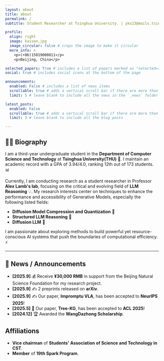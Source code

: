```yaml
---
layout: about
title: about
permalink: /
subtitle: Student Researcher at Tsinghua University. | yks23@mails.tsinghua.edu.cn

profile:
  align: right
  image: kaisen.jpg
  image_circular: false # crops the image to make it circular
  more_info: >
    <p>(+86)15019000811</p>
    <p>Beijing, China</p>

selected_papers: True # includes a list of papers marked as "selected={true}"
social: true # includes social icons at the bottom of the page

announcements:
  enabled: False # includes a list of news items
  scrollable: true # adds a vertical scroll bar if there are more than 3 news items
  limit: 5 # leave blank to include all the news in the `_news` folder

latest_posts:
  enabled: False
  scrollable: true # adds a vertical scroll bar if there are more than 3 new posts items
  limit: 3 # leave blank to include all the blog posts

---
```


## 🧑‍🎓 Biography

I am a third-year undergraduate student in the **Department of Computer Science and Technology** at **Tsinghua University(THU)** 🚢. I maintain an academic record with a GPA of $\text{3.94/4.0}$, ranking $\text{12th}$ out of $\text{173}$ students. 📊

Currently, I am conducting research as a student researcher in Professor **Alex Lamb's lab**, focusing on the critical and evolving field of **LLM Reasoning** 💡. My research interests center on techniques to enhance the performance and accessibility of Generative Models, especially the following listed fields:

* **Diffusion Model Compression and Quantization** 💾
* **Structured LLM Reasoning** 🧠
* **Diffusion LLM** 🚀

I am passionate about exploring methods to build powerful yet resource-conscious AI systems that push the boundaries of computational efficiency. ⚡

---

## 📣 News / Announcements

* **\[2025.9\]** 💰 Receive **¥30,000 RMB** in support from the Beijing Natural Science Foundation for my research project.
* **\[2025.9\]** ✍️ 2 preprints released on **arXiv**.
* **\[2025.9\]** ✍️ Our paper, **Impromptu VLA**, has been accepted to **NeurIPS 2025**!
* **\[2025.5\]** 🎉 Our paper, **Tree-KG**, has been accepted to **ACL 2025**!
* **\[2024.12\]** 🏆 Awarded the **WangDazhong Scholarship**.

## Affiliations
* **Vice chairman** of **Students' Association of Science and Technology in CST**.
* **Member** of **19th Spark Program**.